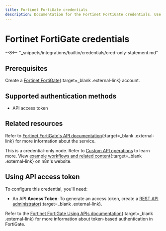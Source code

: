 ```yaml
---
title: Fortinet FortiGate credentials
description: Documentation for the Fortinet FortiGate credentials. Use these credentials to authenticate Fortinet FortiGate in n8n, a workflow automation platform.
---
```


# Fortinet FortiGate credentials

--8<-- "_snippets/integrations/builtin/credentials/cred-only-statement.md"

## Prerequisites

Create a [Fortinet FortiGate](https://www.fortinet.com/){:target=_blank .external-link} account.

## Supported authentication methods

- API access token

## Related resources

Refer to [Fortinet FortiGate's API documentation](https://docs.fortinet.com/document/fortigate/7.4.3/administration-guide/940602/using-apis){:target=_blank .external-link} for more information about the service.

This is a credential-only node. Refer to [Custom API operations](/integrations/custom-operations/) to learn more. View [example workflows and related content](https://n8n.io/integrations/fortinet-fortigate/){:target=_blank .external-link} on n8n's website.

## Using API access token

To configure this credential, you'll need:

- An API **Access Token**: To generate an access token, create a [REST API administrator](https://docs.fortinet.com/document/fortigate/7.4.3/administration-guide/399023/rest-api-administrator){:target=_blank .external-link}.

Refer to the [Fortinet FortiGate Using APIs documentation](https://docs.fortinet.com/document/fortigate/7.4.3/administration-guide/940602/using-apis){:target=_blank .external-link} for more information about token-based authentication in FortiGate.